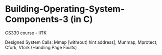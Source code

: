 # Building-Operating-System-Components-3 (in C)

CS330 course - IITK

Designed System Calls: Mmap [with(out) hint address], Munmap, Mprotect, Cfork, Vfork (Handling Page Faults)
